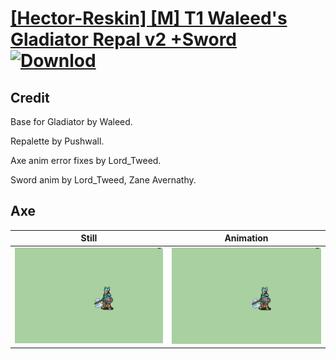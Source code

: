 # [\[Hector-Reskin\] \[M\] T1 Waleed's Gladiator Repal v2 +Sword](./) [![Downlod](https://img.shields.io/badge/Download--red?style=social&logo=github)](https://minhaskamal.github.io/DownGit/#/home?url=https://github.com/Klokinator/FE-Repo/tree/main/Battle%20Animations%2FLords%20-%20FE6%2C%20FE7%20Types%2F%5BHector-Reskin%5D%20%5BM%5D%20T1%20Waleed's%20Gladiator%20Repal%20v2%20%2BSword%2F3.%20Axe)

## Credit

Base for Gladiator by Waleed.

Repalette by Pushwall.

Axe anim error fixes by Lord_Tweed.

Sword anim by Lord_Tweed, Zane Avernathy.

## Axe

| Still | Animation |
| :---: | :-------: |
| ![Axe still](./Axe_000.png) | ![Axe animation](./Axe.gif) |
